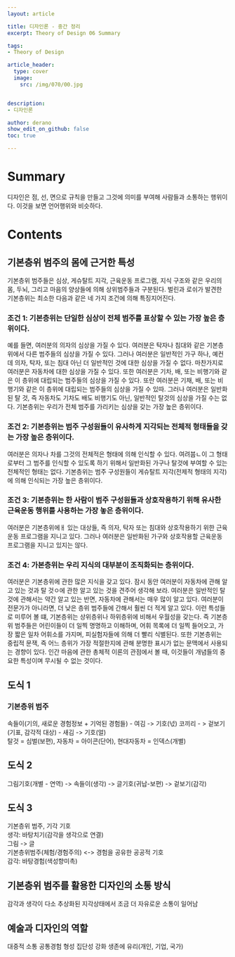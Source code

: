 ```yaml
---
layout: article

title: 디자인론 - 중간 정리
excerpt: Theory of Design 06 Summary

tags: 
- Theory of Design

article_header:
  type: cover
  image:
    src: /img/070/00.jpg


description: 
- 디자인론

author: derano
show_edit_on_github: false
toc: true

--- 
```

# Summary
디자인은 점, 선, 면으로 규칙을 만들고 그것에 의미를 부여해 사람들과 소통하는 행위이다. 이것을 보면 언어행위와 비슷하다.


# Contents
## 기본층위 범주의 몸에 근거한 특성
기본층위 범주들은 심상, 게슈탈트 지각, 근육운동 프로그램, 지식 구조와 같은 우리의 몸, 두뇌, 그리고 마음의 양상들에 의해 상위범주들과 구분된다. 벌린과 로쉬가 발견한 기본층위는 최소한 다음과 같은 네 가지 조건에 의해 특징지어진다.

### 조건 1: 기본층위는 단일한 심상이 전체 범주를 표상할 수 있는 가장 높은 층위이다.
예를 들면, 여러분의 의자의 심상을 가질 수 있다. 여러분은 탁자나 침대와 같은 기본층위에서 다른 범주들의 심상을 가질 수 있다. 그러나 여러분은 일반적인 가구 하나, 예컨데 의자, 탁자, 또는 침대 아닌 더 일반적인 것에 대한 심상을 가질 수 없다. 마찬가지로 여러분은 자동차에 대한 심상을 가질 수 있다. 또한 여러분은 기차, 배, 또는 비행기와 같은 이 층위에 대립되는 범주들의 심상을 가질 수 있다. 또란 여러분은 기채, 배, 또는 비행기와 같은 이 층위에 대립되는 범주들의 심상을 가질 수 있따. 그러나 여러분은 일반화된 탈 것, 즉 자동차도 기차도 배도 비행기도 아닌, 일반적인 탈것의 심상을 가질 수는 없다. 기본층위는 우리가 전체 범주를 가리키는 심상을 갖는 가장 높은 층위이다.

### 조건 2: 기본층위는 범주 구성원들이 유사하게 지각되는 전체적 형태들을 갖는 가장 높은 층위이다.
여러분은 의자나 차를 그것의 전체적은 형태에 의해 인식할 수 있다. 여려붑ㄴ이 그 형태로부터 그 범주를 인식할 수 있도록 하기 위해서 일반화된 가구나 탈것에 부여할 수 있는 전체적인 형태는 없다. 기본층위는 범주 구성원들이 게슈탈트 지각(전제적 형태의 지각)에 의해 인식되는 가장 높은 층위이다.

### 조건 3: 기본층위는 한 사람이 범주 구성원들과 상호작용하기 위해 유사한 근육운동 행위를 사용하는 가장 놓은 층위이다.
여러분은 기본층위에ㅐ 있는 대상들, 즉 의자, 탁자 또는 침대와 상호작용하기 위한 근육운동 프로그램을 지니고 있다. 그러나 여러분은 일반화된 가구와 상호작용할 근육운동 프로그램을 지니고 있지는 않다.

### 조건 4: 가본층위는 우리 지식의 대부분이 조직화되는 층위이다.
여러분은 기본층위에 관한 많은 지식을 갖고 있다. 잠시 동안 여러분이 자동차에 관해 알고 있는 것과 탈 것ㅇ에 관한 알고 있는 것을 견주어 생각해 보라. 여러분은 일반적인 탈 것에 관해서는 약간 알고 있는 반면, 자동차에 관해서는 매우 많이 알고 있다. 여러분이 전문가가 아니라면, 더 낮은 층위 범주들에 간해서 훨씬 더 적게 알고 있다.
이런 특성들로 미루어 볼 떄, 기본층위는 상위층위나 하위층위에 비해서 우월성을 갖는다. 즉 기본층위 범주들은 어린이들이 더 일찍 명명하고 이해하며, 어휘 목록에 더 일찍 들어오고, 가장 짧은 일차 어휘소를 가지며, 피실험자들에 의해 더 빨리 식별된다. 또한 기본층위는 중립적 문잭, 즉 어느 층위가 가장 적절한지에 관해 분명한 표시가 없는 문맥에서 사용되는 경향이 있다. 인간 마음에 관한 총체적 이론의 관점에서 볼 때, 이것들이 개념들의 중요한 특성이며 무시될 수 없는 것이다.

## 도식 1
### 기본층위 범주  
속들이(기의, 새로운 경험정보 + 기억된 경험들)  - 여김 -> 기호(넋) 코끼리 - > 겉보기(기표, 감각적 대상) - 새김 -> 기호(얼)  
탈것 = 심벌(보편), 자동차 = 아이콘(단어), 현대자동차 = 인덱스(개별)

## 도식 2 
그림기호(개별 - 연역) -> 속들이(생각) -> 글기호(귀납-보편) -> 겉보기(감각)

## 도식 3
기본층위 범주, 기각 기호  
생각: 바탕치기(감각을 생각으로 연결)  
그림 -> 글  
기본층위범주(체험/경험주의) <-> 경험을 공유한 공공적 기호  
감각: 바탕경험(색성향미촉)

## 기본층위 범주를 활용한 디자인의 소통 방식
감각과 생각이 다소 추상화된 지각상태에서 조금 더 자유로운 소통이 일어남

## 예술과 디자인의 역할
대중적 소통 공통경험 형성 집단성 강화 생존에 유리(개인, 기업, 국가)

